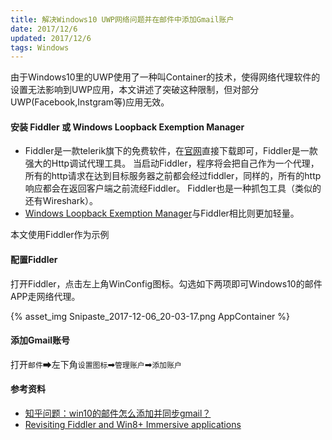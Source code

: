 ```yaml
---
title: 解决Windows10 UWP网络问题并在邮件中添加Gmail账户
date: 2017/12/6 
updated: 2017/12/6 
tags: Windows
---
```


由于Windows10里的UWP使用了一种叫Container的技术，使得网络代理软件的设置无法影响到UWP应用，本文讲述了突破这种限制，但对部分UWP(Facebook,Instgram等)应用无效。
 <!-- more --> 

#### 安装 Fiddler 或 Windows Loopback Exemption Manager
* Fiddler是一款telerik旗下的免费软件，在[官网](https://www.telerik.com/fiddler)直接下载即可，Fiddler是一款强大的Http调试代理工具。
当启动Fiddler，程序将会把自己作为一个代理，所有的http请求在达到目标服务器之前都会经过fiddler，同样的，所有的http响应都会在返回客户端之前流经Fiddler。
Fiddler也是一种抓包工具（类似的还有Wireshark）。
* [Windows Loopback Exemption Manager](http://loopback.codeplex.com/)与Fiddler相比则更加轻量。

本文使用Fiddler作为示例

#### 配置Fiddler
打开Fiddler，点击左上角WinConfig图标。勾选如下两项即可Windows10的邮件APP走网络代理。
<!-- ![AppContainer](在Windows10的邮件APP中添加Gmail账户/Snipaste_2017-12-06_20-03-17.png) -->
{% asset_img Snipaste_2017-12-06_20-03-17.png AppContainer %}



#### 添加Gmail账号
打开`邮件`➡左下角`设置图标`➡`管理账户`➡`添加账户`


#### 参考资料
* [知乎问题：win10的邮件怎么添加并同步gmail？](https://www.zhihu.com/question/53079836)
* [Revisiting Fiddler and Win8+ Immersive applications
](https://blogs.msdn.microsoft.com/fiddler/2011/12/10/revisiting-fiddler-and-win8-immersive-applications/?cm_mc_uid=63183556597015043225550&cm_mc_sid_50200000=1504322555)
